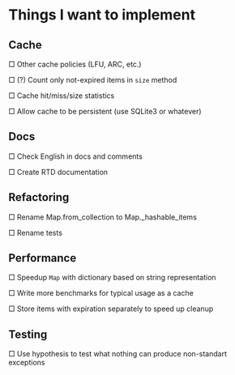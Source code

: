 # Things I want to implement

## Cache

□ Other cache policies (LFU, ARC, etc.)

□ (?) Count only not-expired items in `size` method

□ Cache hit/miss/size statistics

□ Allow cache to be persistent (use SQLite3 or whatever)

## Docs

□ Check English in docs and comments

□ Create RTD documentation

## Refactoring

□ Rename Map.from_collection to Map._hashable_items

□ Rename tests

## Performance

□ Speedup `Map` with dictionary based on string representation

□ Write more benchmarks for typical usage as a cache

□ Store items with expiration separately to speed up cleanup

## Testing

□ Use hypothesis to test what nothing can produce non-standart exceptions
